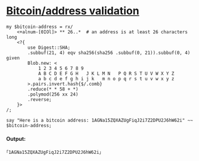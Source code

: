 [1]: http://rosettacode.org/wiki/Bitcoin/address_validation

# [Bitcoin/address validation][1]

```perl6
my $bitcoin-address = rx/
    <+alnum-[0IOl]> ** 26..*  # an address is at least 26 characters long
    <?{
        use Digest::SHA;
        .subbuf(21, 4) eqv sha256(sha256 .subbuf(0, 21)).subbuf(0, 4) given
        Blob.new: <
            1 2 3 4 5 6 7 8 9
            A B C D E F G H   J K L M N   P Q R S T U V W X Y Z
            a b c d e f g h i j k   m n o p q r s t u v w x y z
        >.pairs.invert.hash{$/.comb}
        .reduce(* * 58 + *)
        .polymod(256 xx 24)
        .reverse;
    }>
/;
 
say "Here is a bitcoin address: 1AGNa15ZQXAZUgFiqJ2i7Z2DPU2J6hW62i" ~~ $bitcoin-address;
```

#### Output:
```
｢1AGNa15ZQXAZUgFiqJ2i7Z2DPU2J6hW62i｣
```